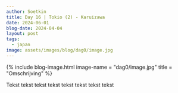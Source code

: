 ```yaml
---
author: Soetkin
title: Day 16 | Tokio (2) - Karuizawa
date: 2024-06-01
blog-date: 2024-04-04
layout: post
tags:
  - japan
image: assets/images/blog/dag0/image.jpg
---
```

{% include blog-image.html image-name = "dag0/image.jpg"  title = "Omschrijving" %}

Tekst tekst tekst tekst tekst tekst tekst tekst

